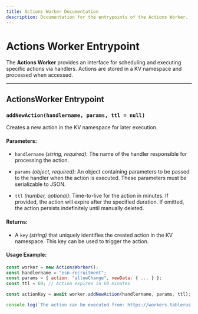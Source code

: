 ```yaml
---
title: Actions Worker Documentation
description: Documentation for the entrypoints of the Actions Worker.
---
```


# Actions Worker Entrypoint

The **Actions Worker** provides an interface for scheduling and executing specific actions via handlers. Actions are stored in a KV namespace and processed when accessed.

---

## **ActionsWorker Entrypoint**

### **`addNewAction(handlername, params, ttl = null)`**

Creates a new action in the KV namespace for later execution.

#### **Parameters**:
- `handlername` *(string, required)*:
  The name of the handler responsible for processing the action.
  
- `params` *(object, required)*:
  An object containing parameters to be passed to the handler when the action is executed. These parameters must be serializable to JSON.
  
- `ttl` *(number, optional)*:
  Time-to-live for the action in minutes. If provided, the action will expire after the specified duration. If omitted, the action persists indefinitely until manually deleted.

#### **Returns**:
- A `key` *(string)* that uniquely identifies the created action in the KV namespace. This key can be used to trigger the action.

#### **Usage Example**:

```javascript showLineNumbers
const worker = new ActionsWorker();
const handlername = "esn-recruitment";
const params = { action: "allowChange", newData: { ... } };
const ttl = 60; // Action expires in 60 minutes

const actionKey = await worker.addNewAction(handlername, params, ttl);

console.log(`The action can be executed from: https://workers.tablerus.es/actions/${actionKey}`);
```
